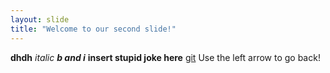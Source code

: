 ```yaml
---
layout: slide
title: "Welcome to our second slide!"
---
```

**dhdh** *italic* **_b and i_** **insert stupid joke here** [git](github.com) 
Use the left arrow to go back!

